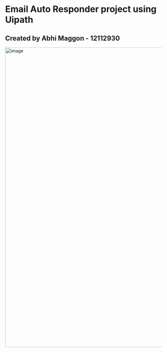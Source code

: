 # Email Auto Responder project using Uipath
## Created by Abhi Maggon - 12112930

<img width="960" alt="image" src="https://github.com/user-attachments/assets/0e7a7590-c423-4368-ac45-cab2538d80a1">

